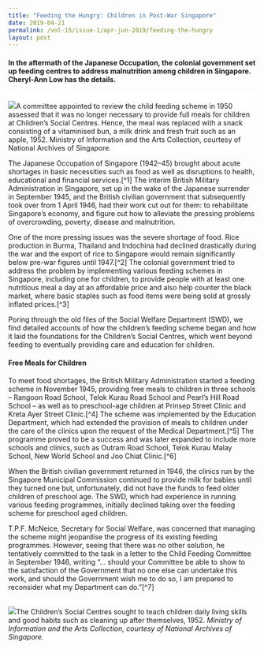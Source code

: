 ```yaml
---
title: "Feeding the Hungry: Children in Post-War Singapore"
date: 2019-04-21
permalink: /vol-15/issue-1/apr-jun-2019/feeding-the-hungry
layout: post
---
```

#### In the aftermath of the Japanese Occupation, the colonial government set up feeding centres to address malnutrition among children in Singapore. **Cheryl-Ann Low** has the details. 

<div style="background-color: white;"><br><img src="/images/Vol-15-issue-1/feeding-the-hungry/01_hungrychildren.jpg">A committee appointed to review the child feeding scheme in 1950 assessed that it was no longer necessary to provide full meals for children at Children’s Social Centres. Hence, the meal was replaced with a snack consisting of a vitaminised bun, a milk drink and fresh fruit such as an apple, 1952. Ministry of Information and the Arts Collection, courtesy of National Archives of Singapore.</i></div>

The Japanese Occupation of Singapore (1942–45) brought about acute shortages in basic necessities such as food as well as disruptions to health, educational and financial services.[^1] The interim British Military Administration in Singapore, set up in the wake of the Japanese surrender in September 1945, and the British civilian government that subsequently took over from 1 April 1946, had their work cut out for them: to rehabilitate Singapore’s economy, and figure out how to alleviate the pressing problems of overcrowding, poverty, disease and malnutrition.

One of the more pressing issues was the severe shortage of food. Rice production in Burma, Thailand and Indochina had declined drastically during the war and the export of rice to Singapore would remain significantly below pre-war figures until 1947.[^2] The colonial government tried to address the problem by implementing various feeding schemes in Singapore, including one for children, to provide people with at least one nutritious meal a day at an affordable price and also help counter the black market, where basic staples such as food items were being sold at grossly inflated prices.[^3]

Poring through the old files of the Social Welfare Department (SWD), we find detailed accounts of how the children’s feeding scheme began and how it laid the foundations for the Children’s Social Centres, which went beyond feeding to eventually providing care and education for children.

#### **Free Meals for Children**

To meet food shortages, the British Military Administration started a feeding scheme in November 1945, providing free meals to children in three schools – Rangoon Road School, Telok Kurau Road School and Pearl’s Hill Road School – as well as to preschool-age children at Prinsep Street Clinic and Kreta Ayer Street Clinic.[^4] The scheme was implemented by the Education Department, which had extended the provision of meals to children under the care of the clinics upon the request of the Medical Department.[^5] The programme proved to be a success and was later expanded to include more schools and clinics, such as Outram Road School, Telok Kurau Malay School, New World School and Joo Chiat Clinic.[^6]

When the British civilian government returned in 1946, the clinics run by the Singapore Municipal Commission continued to provide milk for babies until they turned one but, unfortunately, did not have the funds to feed older children of preschool age. The SWD, which had experience in running various feeding programmes, initially declined taking over the feeding scheme for preschool aged children.

T.P.F. McNeice, Secretary for Social Welfare, was concerned that managing the scheme might jeopardise the progress of its existing feeding programmes. However, seeing that there was no other solution, he tentatively committed to the task in a letter to the Child Feeding Committee in September 1946, writing “… should your Committee be able to show to the satisfaction of the Government that no one else can undertake this work, and should the Government wish me to do so, I am prepared to reconsider what my Department can do.”[^7]

<div style="background-color: white;"><br><img src="/images/Vol-15-issue-1/feeding-the-hungry/02_hungrychildren.jpg">The Children’s Social Centres sought to teach children daily living skills and good habits such as cleaning up after themselves, 1952. <i>Ministry of Information and the Arts Collection, courtesy of National Archives of Singapore.</i></div>